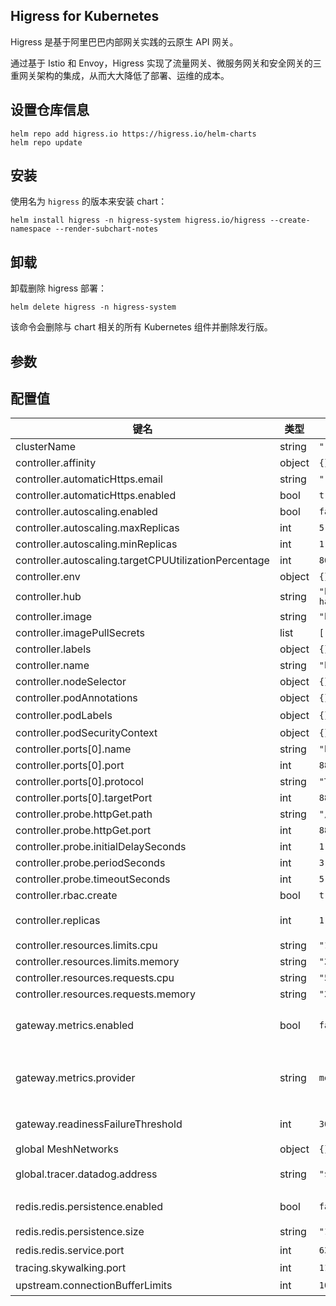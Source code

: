 ## Higress for Kubernetes

Higress 是基于阿里巴巴内部网关实践的云原生 API 网关。

通过基于 Istio 和 Envoy，Higress 实现了流量网关、微服务网关和安全网关的三重网关架构的集成，从而大大降低了部署、运维的成本。

## 设置仓库信息

```console
helm repo add higress.io https://higress.io/helm-charts
helm repo update
```

## 安装

使用名为 `higress` 的版本来安装 chart：

```console
helm install higress -n higress-system higress.io/higress --create-namespace --render-subchart-notes
```

## 卸载

卸载删除 higress 部署：

```console
helm delete higress -n higress-system
```

该命令会删除与 chart 相关的所有 Kubernetes 组件并删除发行版。

## 参数

## 配置值

| 键名 | 类型 | 默认值 | 描述 |
|------|------|---------|-------------|
| clusterName | string | `""` |  |
| controller.affinity | object | `{}` |  |
| controller.automaticHttps.email | string | `""` |  |
| controller.automaticHttps.enabled | bool | `true` |  |
| controller.autoscaling.enabled | bool | `false` |  |
| controller.autoscaling.maxReplicas | int | `5` |  |
| controller.autoscaling.minReplicas | int | `1` |  |
| controller.autoscaling.targetCPUUtilizationPercentage | int | `80` |  |
| controller.env | object | `{}` |  |
| controller.hub | string | `"higress-registry.cn-hangzhou.cr.aliyuncs.com/higress"` |  |
| controller.image | string | `"higress"` |  |
| controller.imagePullSecrets | list | `[]` |  |
| controller.labels | object | `{}` |  |
| controller.name | string | `"higress-controller"` |  |
| controller.nodeSelector | object | `{}` |  |
| controller.podAnnotations | object | `{}` |  |
| controller.podLabels | object | `{}` | 应用到 pod 上的标签 |
| controller.podSecurityContext | object | `{}` |  |
| controller.ports[0].name | string | `"http"` |  |
| controller.ports[0].port | int | `8888` |  |
| controller.ports[0].protocol | string | `"TCP"` |  |
| controller.ports[0].targetPort | int | `8888` |  |
| controller.probe.httpGet.path | string | `"/ready"` |  |
| controller.probe.httpGet.port | int | `8888` |  |
| controller.probe.initialDelaySeconds | int | `1` |  |
| controller.probe.periodSeconds | int | `3` |  |
| controller.probe.timeoutSeconds | int | `5` |  |
| controller.rbac.create | bool | `true` |  |
| controller.replicas | int | `1` | Higress Controller pods 的数量 |
| controller.resources.limits.cpu | string | `"1000m"` |  |
| controller.resources.limits.memory | string | `"2048Mi"` |  |
| controller.resources.requests.cpu | string | `"500m"` |  |
| controller.resources.requests.memory | string | `"2048Mi"` |  |
| gateway.metrics.enabled | bool | `false` | 如果为 true，则为gateway创建PodMonitor或VMPodScrape |
| gateway.metrics.provider | string | `monitoring.coreos.com` | CustomResourceDefinition 的提供商组名，可以是 monitoring.coreos.com 或 operator.victoriametrics.com |
| gateway.readinessFailureThreshold | int | `30` | 成功进行探针测试前连续失败探针的最大次数。 |
| global MeshNetworks | object | `{}` |  |
| global.tracer.datadog.address | string | `"$(HOST_IP):8126"` | 提交给 Datadog agent 的 Host:Port 。|
| redis.redis.persistence.enabled | bool | `false` | 启用 Redis 持久性，默认为 false |
| redis.redis.persistence.size | string | `"1Gi"` | Persistent Volume 大小 |
| redis.redis.service.port | int | `6379` | Exporter service 端口 |
| tracing.skywalking.port | int | `11800` |  |
| upstream.connectionBufferLimits | int | `10485760` | 上游连接缓冲限制（字节）|
